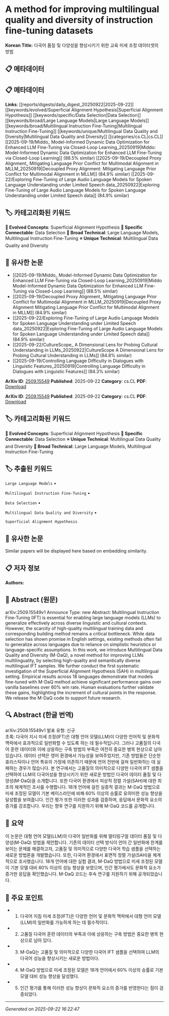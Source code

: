 # A method for improving multilingual quality and diversity of instruction fine-tuning datasets

**Korean Title:** 다국어 품질 및 다양성을 향상시키기 위한 교육 미세 조정 데이터셋의 방법

## 📋 메타데이터

## 📋 메타데이터

**Links**: [[reports/digests/daily_digest_20250922|2025-09-22]] [[keywords/evolved/Superficial Alignment Hypothesis|Superficial Alignment Hypothesis]] [[keywords/specific/Data Selection|Data Selection]] [[keywords/broad/Large Language Models|Large Language Models]] [[keywords/broad/Multilingual Instruction Fine-Tuning|Multilingual Instruction Fine-Tuning]] [[keywords/unique/Multilingual Data Quality and Diversity|Multilingual Data Quality and Diversity]] [[categories/cs.CL|cs.CL]] [[2025-09-19/Middo_ Model-Informed Dynamic Data Optimization for Enhanced LLM Fine-Tuning via Closed-Loop Learning_20250919|Middo: Model-Informed Dynamic Data Optimization for Enhanced LLM Fine-Tuning via Closed-Loop Learning]] (88.5% similar) [[2025-09-19/Decoupled Proxy Alignment_ Mitigating Language Prior Conflict for Multimodal Alignment in MLLM_20250919|Decoupled Proxy Alignment: Mitigating Language Prior Conflict for Multimodal Alignment in MLLM]] (84.9% similar) [[2025-09-22/Exploring Fine-Tuning of Large Audio Language Models for Spoken Language Understanding under Limited Speech data_20250922|Exploring Fine-Tuning of Large Audio Language Models for Spoken Language Understanding under Limited Speech data]] (84.9% similar)

## 🏷️ 카테고리화된 키워드
**🚀 Evolved Concepts**: Superficial Alignment Hypothesis
**🔗 Specific Connectable**: Data Selection
**🔬 Broad Technical**: Large Language Models, Multilingual Instruction Fine-Tuning
**⭐ Unique Technical**: Multilingual Data Quality and Diversity
## 🔗 유사한 논문
- [[2025-09-19/Middo_ Model-Informed Dynamic Data Optimization for Enhanced LLM Fine-Tuning via Closed-Loop Learning_20250919|Middo Model-Informed Dynamic Data Optimization for Enhanced LLM Fine-Tuning via Closed-Loop Learning]] (88.5% similar)
- [[2025-09-19/Decoupled Proxy Alignment_ Mitigating Language Prior Conflict for Multimodal Alignment in MLLM_20250919|Decoupled Proxy Alignment Mitigating Language Prior Conflict for Multimodal Alignment in MLLM]] (84.9% similar)
- [[2025-09-22/Exploring Fine-Tuning of Large Audio Language Models for Spoken Language Understanding under Limited Speech data_20250922|Exploring Fine-Tuning of Large Audio Language Models for Spoken Language Understanding under Limited Speech data]] (84.9% similar)
- [[2025-09-22/CultureScope_ A Dimensional Lens for Probing Cultural Understanding in LLMs_20250922|CultureScope A Dimensional Lens for Probing Cultural Understanding in LLMs]] (84.8% similar)
- [[2025-09-19/Controlling Language Difficulty in Dialogues with Linguistic Features_20250919|Controlling Language Difficulty in Dialogues with Linguistic Features]] (84.3% similar)


**ArXiv ID**: [2509.15549](https://arxiv.org/abs/2509.15549)
**Published**: 2025-09-22
**Category**: cs.CL
**PDF**: [Download](https://arxiv.org/pdf/2509.15549.pdf)


**ArXiv ID**: [2509.15549](https://arxiv.org/abs/2509.15549)
**Published**: 2025-09-22
**Category**: cs.CL
**PDF**: [Download](https://arxiv.org/pdf/2509.15549.pdf)

## 🏷️ 카테고리화된 키워드
**🚀 Evolved Concepts**: Superficial Alignment Hypothesis
**🔗 Specific Connectable**: Data Selection
**⭐ Unique Technical**: Multilingual Data Quality and Diversity
**🔬 Broad Technical**: Large Language Models, Multilingual Instruction Fine-Tuning

## 🏷️ 추출된 키워드



`Large Language Models` • 

`Multilingual Instruction Fine-Tuning` • 

`Data Selection` • 

`Multilingual Data Quality and Diversity` • 

`Superficial Alignment Hypothesis`



## 🔗 유사한 논문

Similar papers will be displayed here based on embedding similarity.

## 📋 저자 정보

**Authors:** 

## 📄 Abstract (원문)

arXiv:2509.15549v1 Announce Type: new 
Abstract: Multilingual Instruction Fine-Tuning (IFT) is essential for enabling large language models (LLMs) to generalize effectively across diverse linguistic and cultural contexts. However, the scarcity of high-quality multilingual training data and corresponding building method remains a critical bottleneck. While data selection has shown promise in English settings, existing methods often fail to generalize across languages due to reliance on simplistic heuristics or language-specific assumptions. In this work, we introduce Multilingual Data Quality and Diversity (M-DaQ), a novel method for improving LLMs multilinguality, by selecting high-quality and semantically diverse multilingual IFT samples. We further conduct the first systematic investigation of the Superficial Alignment Hypothesis (SAH) in multilingual setting. Empirical results across 18 languages demonstrate that models fine-tuned with M-DaQ method achieve significant performance gains over vanilla baselines over 60% win rate. Human evaluations further validate these gains, highlighting the increment of cultural points in the response. We release the M-DaQ code to support future research.

## 🔍 Abstract (한글 번역)

arXiv:2509.15549v1 발표 유형: 신규  
초록: 다국어 지시 미세 조정(IFT)은 대형 언어 모델(LLM)이 다양한 언어적 및 문화적 맥락에서 효과적으로 일반화할 수 있도록 하는 데 필수적입니다. 그러나 고품질의 다국어 훈련 데이터와 이에 상응하는 구축 방법의 부족은 여전히 중요한 병목 현상으로 남아 있습니다. 데이터 선택은 영어 환경에서 가능성을 보여주었지만, 기존 방법들은 단순한 휴리스틱이나 언어 특유의 가정에 의존하기 때문에 언어 전반에 걸쳐 일반화하는 데 실패하는 경우가 많습니다. 본 연구에서는 고품질의 의미적으로 다양한 다국어 IFT 샘플을 선택하여 LLM의 다국어성을 향상시키기 위한 새로운 방법인 다국어 데이터 품질 및 다양성(M-DaQ)을 소개합니다. 또한 다국어 환경에서 피상적 정렬 가설(SAH)에 대한 최초의 체계적인 조사를 수행합니다. 18개 언어에 걸친 실증적 결과는 M-DaQ 방법으로 미세 조정된 모델이 기본 베이스라인에 비해 60% 이상의 승률로 유의미한 성능 향상을 달성함을 보여줍니다. 인간 평가 또한 이러한 성과를 검증하며, 응답에서 문화적 요소의 증가를 강조합니다. 우리는 향후 연구를 지원하기 위해 M-DaQ 코드를 공개합니다.

## 📝 요약

이 논문은 대형 언어 모델(LLM)의 다국어 일반화를 위해 멀티링구얼 데이터 품질 및 다양성(M-DaQ) 방법을 제안합니다. 기존의 데이터 선택 방식이 언어 간 일반화에 한계를 보이는 문제를 해결하고자, 고품질 및 의미적으로 다양한 다국어 학습 샘플을 선택하는 새로운 방법론을 개발했습니다. 또한, 다국어 환경에서 표면적 정렬 가설(SAH)을 체계적으로 조사했습니다. 18개 언어에 대한 실험 결과, M-DaQ 방법으로 미세 조정된 모델이 기본 모델 대비 60% 이상의 성능 향상을 보였으며, 인간 평가에서도 문화적 요소가 증가한 응답을 확인했습니다. M-DaQ 코드는 후속 연구를 지원하기 위해 공개되었습니다.

## 🎯 주요 포인트


- 1. 다국어 지침 미세 조정(IFT)은 다양한 언어 및 문화적 맥락에서 대형 언어 모델(LLM)의 일반화를 가능하게 하는 데 필수적이다.

- 2. 고품질 다국어 훈련 데이터의 부족과 이에 상응하는 구축 방법은 중요한 병목 현상으로 남아 있다.

- 3. M-DaQ는 고품질 및 의미적으로 다양한 다국어 IFT 샘플을 선택하여 LLM의 다국어 성능을 향상시키는 새로운 방법이다.

- 4. M-DaQ 방법으로 미세 조정된 모델은 18개 언어에서 60% 이상의 승률로 기본 모델 대비 성능 향상을 달성했다.

- 5. 인간 평가를 통해 이러한 성능 향상이 문화적 요소의 증가를 반영한다는 점이 검증되었다.


---

*Generated on 2025-09-22 16:22:47*